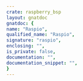 ```yaml
---
crate: raspberry_bsp
layout: gnatdoc
gnatdoc: {
name: "Raspio",
qualified_name: "Raspio",
signature: "raspio",
enclosing: "",
is_private: false,
documentation: "",
documentation_snippet: "",
}
---
```

